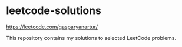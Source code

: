 # leetcode-solutions

<https://leetcode.com/gasparyanartur/>

This repository contains my solutions to selected LeetCode problems.
